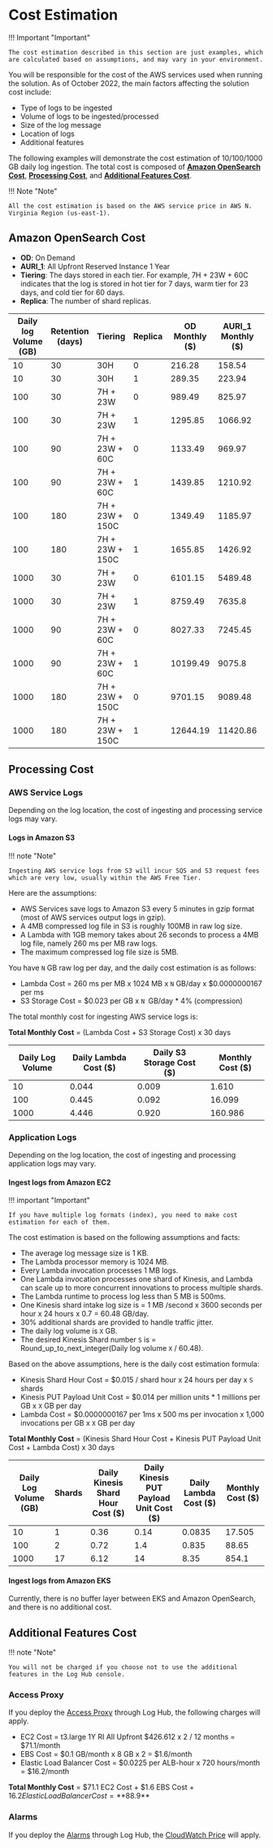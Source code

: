 # Cost Estimation

!!! Important "Important"

    The cost estimation described in this section are just examples, which are calculated based on assumptions, and may vary in your environment. 


You will be responsible for the cost of the AWS services used when running the solution. As of October 2022, the main factors affecting the solution cost include:

- Type of logs to be ingested
- Volume of logs to be ingested/processed
- Size of the log message
- Location of logs
- Additional features

The following examples will demonstrate the cost estimation of 10/100/1000 GB daily log ingestion. The total cost is composed of [**Amazon OpenSearch Cost**](#amazon-opensearch-cost), [**Processing Cost**](#processing-cost), and [**Additional Features Cost**](#additional-features-cost). 

!!! Note "Note"
    
    All the cost estimation is based on the AWS service price in AWS N. Virginia Region (us-east-1). 

## Amazon OpenSearch Cost

- **OD**: On Demand
- **AURI_1**: All Upfront Reserved Instance 1 Year
- **Tiering**: The days stored in each tier. For example, 7H + 23W + 60C indicates that the log is stored in hot tier for 7 days, warm tier for 23 days, and cold tier for 60 days.
- **Replica**: The number of shard replicas.

| Daily log Volume (GB)	 | Retention (days)	 | Tiering	         | Replica	 | OD Monthly ($)	| AURI_1 Monthly  ($)	| Dedicated Master	 | Data Node	      | EBS (GB)	 | UltraWarm Nodes	   | UltraWarm/Cold S3 Storage (GB)	 | OD cost per GB ($)	 | AURI_1 cost per GB ($)	 |
|------------------------|-------------------|------------------|----------|-------------------|-----------------|-----------|-------------|--------------------------|-----------------|---------------------|-------------------------|-------------------------|
| 10	                    | 30	               | 30H	             | 0	       | 216.28	        | 158.54	        | N/A	              | c6g.large[2]	   | 380	      | N/A	        | 0	                       | 0.72093	            | 0.52847	                |
| 10	                    | 30	               | 30H	             | 1	       | 289.35	        | 223.94	        | N/A	              | m6g.large[2]	   | 760	      | N/A	        | 0	                       | 0.9645	             | 0.74647	                |
| 100	                   | 30	               | 7H + 23W	        | 0	       | 989.49	| 825.97	| m6g.large[3]	     | m6g.large[2]	   | 886	      | medium[2]	  | 0	                       | 0.32983	            | 0.27532	                |
| 100	                   | 30	               | 7H + 23W	        | 1	       | 1295.85	| 1066.92	| m6g.large[3]	     | m6g.large[4]	   | 1772	     | medium[2]	  | 0	                       | 0.43195	            | 0.35564	                |
| 100	                   | 90	               | 7H + 23W + 60C	  | 0	       | 1133.49	| 969.97	| m6g.large[3]	     | m6g.large[2]	   | 886	      | medium[2]	  | 8300	                    | 0.12594	            | 0.10777	                |
| 100	                   | 90	               | 7H + 23W + 60C	  | 1	       | 1439.85	| 1210.92	| m6g.large[3]	     | m6g.large[4]	   | 1772	     | medium[2]	  | 8300	                    | 0.15998	            | 0.13455	                |
| 100	                   | 180	              | 7H + 23W + 150C	 | 0	       | 1349.49	| 1185.97	| m6g.large[3]	     | m6g.large[2]	   | 886	      | medium[2]	  | 17300	                   | 0.07497	            | 0.06589	                |
| 100	                   | 180	              | 7H + 23W + 150C	 | 1	       | 1655.85	| 1426.92	| m6g.large[3]	     | m6g.large[4]	   | 1772	     | medium[2]	  | 17300	                   | 0.09199	            | 0.07927	                |
| 1000	                  | 30	               | 7H + 23W	        | 0	       | 6101.15	| 5489.48	| m6g.large[3]	     | r6g.xlarge[6]	  | 8856	     | medium[15]	 | 23000	                   | 0.20337	            | 0.18298	                |
| 1000	                  | 30	               | 7H + 23W	        | 1	       | 8759.49	| 7635.8	| m6g.large[3]	     | r6g.2xlarge[6]	 | 17712	    | medium[15]	 | 23000	                   | 0.29198	            | 0.25453	                |
| 1000	                  | 90	               | 7H + 23W + 60C	  | 0	       | 8027.33	| 7245.45	| m6g.large[3]	     | r6g.xlarge[6]	  | 8856	     | medium[15]	 | 83000	                   | 0.08919	            | 0.0805	                 |
| 1000	                  | 90	               | 7H + 23W + 60C	  | 1	       | 10199.49	| 9075.8	| m6g.large[3]	     | r6g.2xlarge[6]	 | 17712	    | medium[15]	 | 83000	                   | 0.11333	            | 0.10084	                |
| 1000	                  | 180	              | 7H + 23W + 150C	 | 0	       | 9701.15	| 9089.48	| m6g.large[3]	     | r6g.xlarge[6]	  | 8856	     | medium[15]	 | 173000	                  | 0.0539	             | 0.0505	                 |
| 1000	                  | 180	              | 7H + 23W + 150C	 | 1	       | 12644.19	| 11420.86	| m6g.large[3]	     | r6g.2xlarge[6]	 | 17712	    | medium[15]	 | 173000	                  | 0.07025	            | 0.06345	                |

## Processing Cost

### AWS Service Logs

Depending on the log location, the cost of ingesting and processing service logs may vary. 

#### Logs in Amazon S3

!!! note "Note"

    Ingesting AWS service logs from S3 will incur SQS and S3 request fees which are very low, usually within the AWS Free Tier.

Here are the assumptions:

- AWS Services save logs to Amazon S3 every 5 minutes in gzip format (most of AWS services output logs in gzip). 
- A 4MB compressed log file in S3 is roughly 100MB in raw log size.
- A Lambda with 1GB memory takes about 26 seconds to process a 4MB log file, namely 260 ms per MB raw logs. 
- The maximum compressed log file size is 5MB.

You have `N` GB raw log per day, and the daily cost estimation is as follows: 

- Lambda Cost = 260 ms per MB x 1024 MB x `N` GB/day x $0.0000000167 per ms
- S3 Storage Cost = $0.023 per GB x `N `GB/day * 4% (compression)

The total monthly cost for ingesting AWS service logs is:

**Total Monthly Cost** = (Lambda Cost + S3 Storage Cost) x 30 days

| Daily Log Volume | Daily Lambda Cost ($) | Daily S3 Storage Cost ($) | Monthly Cost ($) |
| ---------------- | ------------------- | ----------------------- | --------- |
| 10               | 0.044               | 0.009                   | 1.610     |
| 100              | 0.445               | 0.092                   | 16.099    |
| 1000             | 4.446               | 0.920                   | 160.986   |


### Application Logs

Depending on the log location, the cost of ingesting and processing application logs may vary.

#### Ingest logs from Amazon EC2

!!! important "Important"

    If you have multiple log formats (index), you need to make cost estimation for each of them.

The cost estimation is based on the following assumptions and facts:

- The average log message size is 1 KB. 
- The Lambda processor memory is 1024 MB.
- Every Lambda invocation processes 1 MB logs.
- One Lambda invocation processes one shard of Kinesis, and Lambda can scale up to more concurrent innovations to process multiple shards. 
- The Lambda runtime to process log less than 5 MB is 500ms.
- One Kinesis shard intake log size is =  1 MB /second x 3600 seconds per hour x 24 hours x 0.7 = 60.48 GB/day.
- 30% additional shards are provided to handle traffic jitter.
- The daily log volume is `X` GB.
- The desired Kinesis Shard number `S` is = Round_up_to_next_integer(Daily log volume `X` / 60.48).

Based on the above assumptions, here is the daily cost estimation formula:

- Kinesis Shard Hour Cost = $0.015 / shard hour x 24 hours per day x `S` shards
- Kinesis PUT Payload Unit Cost =  $0.014 per million units * 1 millions per GB x `X` GB per day
- Lambda Cost = $0.0000000167 per 1ms x 500 ms per invocation x 1,000 invocations per GB x `X` GB per day

**Total Monthly Cost** = (Kinesis Shard Hour Cost + Kinesis PUT Payload Unit Cost + Lambda Cost) x 30 days

| Daily Log Volume (GB) | Shards | Daily Kinesis Shard Hour Cost ($) | Daily Kinesis PUT Payload Unit Cost ($) | Daily Lambda Cost ($) | Monthly Cost ($) |
| --------------------- | ------ | ----------------------------- | ----------------------------------- | ----------------- | --------- |
| 10                    | 1      | 0.36                          | 0.14                                | 0.0835            | 17.505    |
| 100                   | 2      | 0.72                          | 1.4                                 | 0.835             | 88.65     |
| 1000                  | 17     | 6.12                          | 14                                  | 8.35              | 854.1     |

#### Ingest logs from Amazon EKS

Currently, there is no buffer layer between EKS and Amazon OpenSearch, and there is no additional cost.

## Additional Features Cost

!!! note "Note"

    You will not be charged if you choose not to use the additional features in the Log Hub console.

### Access Proxy

If you deploy the [Access Proxy](./domains/proxy.md) through Log Hub, the following charges will apply.  

- EC2 Cost = t3.large 1Y RI All Upfront $426.612 x 2  / 12 months  = $71.1/month
- EBS Cost = $0.1 GB/month x 8 GB x 2 = $1.6/month
- Elastic Load Balancer Cost = $0.0225 per ALB-hour x 720 hours/month = $16.2/month

**Total Monthly Cost** = $71.1 EC2 Cost + $1.6 EBS Cost + $16.2 Elastic Load Balancer Cost = **$88.9**

### Alarms

If you deploy the [Alarms](./domains/alarms.md) through Log Hub, the [CloudWatch Price](https://aws.amazon.com/cloudwatch/pricing/) will apply.

